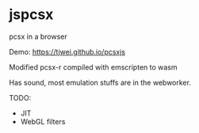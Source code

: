 # jspcsx
pcsx in a browser

Demo:  https://tjwei.github.io/pcsxjs


Modified pcsx-r compiled with emscripten to wasm

Has sound, most emulation stuffs are in the webworker.

TODO:
* JIT
* WebGL filters



